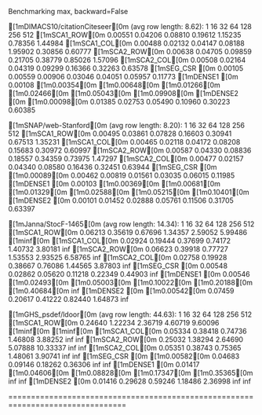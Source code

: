 Benchmarking max, backward=False

[1mDIMACS10/citationCiteseer[0m (avg row length: 8.62):
        	    1	   16	   32	   64	  128	  256	  512
[1mSCA1_ROW[0m	0.00551	0.04206	0.08810	0.19612	1.15235	0.78356	1.44984
[1mSCA1_COL[0m	0.00488	0.02132	0.04147	0.08188	1.95902	0.30856	0.60777
[1mSCA2_ROW[0m	0.00638	0.04705	0.09859	0.21705	0.38779	0.85026	1.57096
[1mSCA2_COL[0m	0.00508	0.02164	0.04319	0.09299	0.16366	0.32263	0.63578
[1mSEG_CSR [0m	0.00105	0.00559	0.00906	0.03046	0.04051	0.05957	0.11773
[1mDENSE1  [0m	0.00108	[1m0.00354[0m	[1m0.00648[0m	[1m0.01266[0m	[1m0.02466[0m	[1m0.05043[0m	[1m0.09908[0m
[1mDENSE2  [0m	[1m0.00098[0m	0.01385	0.02753	0.05490	0.10960	0.30223	0.60385

[1mSNAP/web-Stanford[0m (avg row length: 8.20):
        	    1	   16	   32	   64	  128	  256	  512
[1mSCA1_ROW[0m	0.00495	0.03861	0.07828	0.16603	0.30941	0.67513	1.35231
[1mSCA1_COL[0m	0.00465	0.02118	0.04172	0.08208	0.15683	0.30972	0.60997
[1mSCA2_ROW[0m	0.00587	0.04330	0.08836	0.18557	0.34359	0.73975	1.47297
[1mSCA2_COL[0m	0.00477	0.02157	0.04340	0.08580	0.16436	0.32451	0.63944
[1mSEG_CSR [0m	[1m0.00089[0m	0.00462	0.00819	0.01561	0.03035	0.06015	0.11985
[1mDENSE1  [0m	0.00103	[1m0.00369[0m	[1m0.00681[0m	[1m0.01329[0m	[1m0.02588[0m	[1m0.05215[0m	[1m0.10401[0m
[1mDENSE2  [0m	0.00101	0.01452	0.02888	0.05761	0.11506	0.31705	0.63397

[1mJanna/StocF-1465[0m (avg row length: 14.34):
        	    1	   16	   32	   64	  128	  256	  512
[1mSCA1_ROW[0m	0.06213	0.35619	0.67696	1.34357	2.59052	5.99486	[1minf[0m
[1mSCA1_COL[0m	0.02924	0.19444	0.37699	0.74172	1.40732	3.80181	inf
[1mSCA2_ROW[0m	0.06623	0.39918	0.77727	1.53553	2.93525	6.58765	inf
[1mSCA2_COL[0m	0.02758	0.19928	0.38667	0.76086	1.44565	3.87803	inf
[1mSEG_CSR [0m	0.00548	0.02862	0.05620	0.11218	0.22349	0.44903	inf
[1mDENSE1  [0m	0.00546	[1m0.02493[0m	[1m0.05003[0m	[1m0.10022[0m	[1m0.20188[0m	[1m0.40684[0m	inf
[1mDENSE2  [0m	[1m0.00542[0m	0.07459	0.20617	0.41222	0.82440	1.64873	inf

[1mGHS_psdef/ldoor[0m (avg row length: 44.63):
        	    1	   16	   32	   64	  128	  256	  512
[1mSCA1_ROW[0m	0.24640	1.22234	2.36719	4.60719	9.60096	[1minf[0m	[1minf[0m
[1mSCA1_COL[0m	0.05334	0.38418	0.74736	1.46808	3.88252	inf	inf
[1mSCA2_ROW[0m	0.25032	1.38294	2.64690	5.07888	10.33337	inf	inf
[1mSCA2_COL[0m	0.05351	0.38743	0.75365	1.48061	3.90741	inf	inf
[1mSEG_CSR [0m	[1m0.00582[0m	0.04683	0.09146	0.18262	0.36306	inf	inf
[1mDENSE1  [0m	0.01417	[1m0.04606[0m	[1m0.08828[0m	[1m0.17347[0m	[1m0.35365[0m	inf	inf
[1mDENSE2  [0m	0.01416	0.29628	0.59246	1.18486	2.36998	inf	inf

================================================================================
